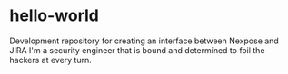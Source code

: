 # hello-world
Development repository for creating an interface between Nexpose and JIRA
I'm a security engineer that is bound and determined to foil the hackers at every turn.
